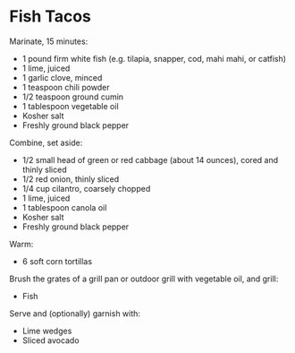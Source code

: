 Fish Tacos
==========

Marinate, 15 minutes:

- 1 pound firm white fish (e.g. tilapia, snapper, cod, mahi mahi, or catfish)
- 1 lime, juiced
- 1 garlic clove, minced
- 1 teaspoon chili powder
- 1/2 teaspoon ground cumin
- 1 tablespoon vegetable oil
- Kosher salt
- Freshly ground black pepper

Combine, set aside:

- 1/2 small head of green or red cabbage (about 14 ounces), cored and thinly
  sliced
- 1/2 red onion, thinly sliced
- 1/4 cup cilantro, coarsely chopped
- 1 lime, juiced
- 1 tablespoon canola oil
- Kosher salt
- Freshly ground black pepper

Warm:

- 6 soft corn tortillas

Brush the grates of a grill pan or outdoor grill with vegetable oil, and grill:

- Fish

Serve and (optionally) garnish with:

- Lime wedges
- Sliced avocado
